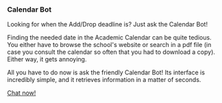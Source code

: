 ### Calendar Bot

Looking for when the Add/Drop deadline is? Just ask the Calendar Bot!

Finding the needed date in the Academic Calendar can be quite tedious. You either have to browse the school's website or search in a pdf file (in case you consult the calendar so often that you had to download a copy). Either way, it gets annoying.

All you have to do now is ask the friendly Calendar Bot! Its interface is incredibly simple, and it retrieves information in a matter of seconds.

[Chat now!](http://www.tinyurl.com/calendarbot)
